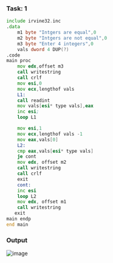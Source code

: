 ### Task: 1
```asm
include irvine32.inc
.data
	m1 byte "Intgers are equal",0
	m2 byte "Intgers are not equal",0
	m3 byte "Enter 4 integers",0
	vals dword 4 DUP(?)
.code
main proc
	mov edx,offset m3
	call writestring
	call crlf
	mov esi,0
	mov ecx,lengthof vals
	L1:
	call readint
	mov vals[esi* type vals],eax
	inc esi;
	loop L1

	mov esi,1
	mov ecx,lengthof vals -1
	mov eax,vals[0]
	L2:
	cmp eax,vals[esi* type vals]
	je cont
	mov edx, offset m2
	call writestring
	call crlf
	exit
	cont:
	inc esi
	loop L2
	mov edx, offset m1
	call writestring
   exit
main endp
end main


```
### Output
![image](https://github.com/user-attachments/assets/81997f3c-fa4c-4ab8-84f0-646ee9b92ef8)

